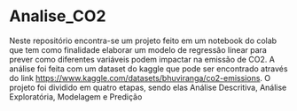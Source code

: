 # Analise_CO2
Neste repositório encontra-se um projeto feito em um notebook do colab que tem como finalidade elaborar um modelo de regressão linear para prever como diferentes variáveis podem impactar na emissão de CO2. A análise foi feita com um dataset do kaggle que pode ser encontrado através do link https://www.kaggle.com/datasets/bhuviranga/co2-emissions. O projeto foi dividido em quatro etapas, sendo elas Análise Descritiva, Análise Exploratória, Modelagem e Predição
